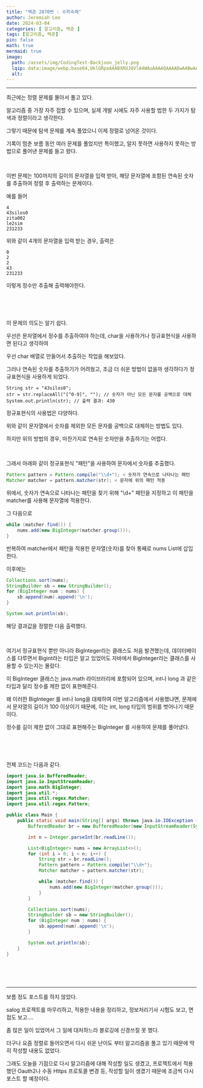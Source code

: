 ```yaml
---
title: "백준 2870번 : 수학숙제"
author: Jeremiah Lee
date: 2024-03-04
categories: [ 알고리즘, 백준 ]
tags: [알고리즘, 백준]
pin: false
math: true
mermaid: true
image: 
  path: /assets/img/CodingTest-Backjoon_jelly.png
  lqip: data:image/webp;base64,UklGRpoAAABXRUJQVlA4WAoAAAAQAAAADwAABwAAQUxQSDIAAAARL0AmbZurmr57yyIiqE8oiG0bejIYEQTgqiDA9vqnsUSI6H+oAERp2HZ65qP/VIAWAFZQOCBCAAAA8AEAnQEqEAAIAAVAfCWkAALp8sF8rgRgAP7o9FDvMCkMde9PK7euH5M1m6VWoDXf2FkP3BqV0ZYbO6NA/VFIAAAA
  alt: 
---
```

***

최근에는 정렬 문제를 몰아서 풀고 있다.

알고리즘 중 가장 자주 접할 수 있으며, 실제 개발 시에도 자주 사용할 법한 두 가지가 탐색과 정렬이라고 생각한다.

그렇기 때문에 탐색 문제를 계속 풀었으니 이제 정렬로 넘어온 것이다.

기록이 멈춘 보름 동안 여러 문제를 풀었지만 특이했고, 알지 못하면 사용하지 못하는 방법으로 풀어낸 문제를 들고 왔다.

<br>

이번 문제는 100까지의 길이의 문자열을 입력 받아, 해당 문자열에 포함된 연속된 숫자를 추출하여 정렬 후 출력하는 문제이다.

예를 들어

```
4
43silos0
zita002
le2sim
231233
```

위와 같이 4개의 문자열을 입력 받는 경우, 출력은

```
0
2
2
43
231233
```

이렇게 정수만 추출해 출력해야한다.

<br>
<br>
<br>

이 문제의 의도는 알기 쉽다.

우선은 문자열에서 정수를 추출하여야 하는데, char을 사용하거나 정규표현식을 사용하면 된다고 생각하여

우선 char 배열로 만들어서 추출하는 작업을 해보았다.

그러나 연속된 숫자를 추출하기가 어려웠고, 조금 더 쉬운 방법이 없을까 생각하다가 정규표현식을 사용하게 되었다.

```
String str = "43silos0";
str = str.replaceAll("[^0-9]", ""); // 숫자가 아닌 모든 문자를 공백으로 대체
System.out.println(str); // 출력 결과: 430

```

정규표현식의 사용법은 다양하다.

위와 같이 문자열에서 숫자를 제외한 모든 문자를 공백으로 대체하는 방법도 있다.

하지만 위의 방법의 경우, 마찬가지로 연속된 숫자만을 추출하기는 어렵다.

<br>

그래서 아래와 같이 정규표현식 "패턴"을 사용하여 문자에서 숫자를 추출했다.

```java
Pattern pattern = Pattern.compile("\\d+"); < 숫자가 연속으로 나타나는 패턴
Matcher matcher = pattern.matcher(str); < 문자에 위의 패턴 적용
```

위에서, 숫자가 연속으로 나타나는 패턴을 찾기 위해 "\\d+" 패턴을 지정하고
이 패턴을 matcher를 사용해 문자열에 적용한다.

그 다음으로

```java
while (matcher.find()) {
    nums.add(new BigInteger(matcher.group()));
}
```

반복하여 matcher에서 패턴을 적용한 문자열(숫자)를 찾아 통째로 nums List에 삽입한다.

이후에는

```java
Collections.sort(nums);
StringBuilder sb = new StringBuilder();
for (BigInteger num : nums) {
    sb.append(num).append('\n');
}

System.out.println(sb);
```

해당 결과값을 정렬한 다음 출력했다.

<br>

여기서 정규표현식 뿐만 아니라 BigInteger라는 클래스도 처음 발견했는데,
데이터베이스를 다루면서 Bigint라는 타입은 알고 있었어도 자바에서 BigInteger라는 클래스를 사용할 수 있는지는 몰랐다.

이 BigInteger 클래스는 java.math 라이브러리에 포함되어 있으며,
int나 long 과 같은 타입과 달리 정수를 제한 없이 표현해준다.

왜 이러한 BigInteger 를 int나 long을 대체하여 이번 알고리즘에서 사용했냐면,
문제에서 문자열의 길이가 100 이상이기 때문에, 이는 int, long 타입의 범위를 벗어나기 때문이다.

정수를 길이 제한 없이 그대로 표현해주는 BigInteger 를 사용하여 문제를 풀어냈다.

<br>
<br>
<br>

전체 코드는 다음과 같다.

```java
import java.io.BufferedReader;
import java.io.InputStreamReader;
import java.math.BigInteger;
import java.util.*;
import java.util.regex.Matcher;
import java.util.regex.Pattern;

public class Main {
    public static void main(String[] args) throws java.io.IOException {
        BufferedReader br = new BufferedReader(new InputStreamReader(System.in));

        int n = Integer.parseInt(br.readLine());

        List<BigInteger> nums = new ArrayList<>();
        for (int i = 0; i < n; i++) {
            String str = br.readLine();
            Pattern pattern = Pattern.compile("\\d+");
            Matcher matcher = pattern.matcher(str);

            while (matcher.find()) {
                nums.add(new BigInteger(matcher.group()));
            }
        }

        Collections.sort(nums);
        StringBuilder sb = new StringBuilder();
        for (BigInteger num : nums) {
            sb.append(num).append('\n');
        }

        System.out.println(sb);
    }
}
```

<br>
<br>
<br>

***

보름 정도 포스트를 하지 않았다.

salog 프로젝트를 마무리하고, 적용한 내용을 정리하고, 정보처리기사 시험도 보고, 면접도 보고....

좀 많은 일이 있었어서 그 일에 대처하느라 블로깅에 신경쓰질 못 했다.

더구나 요즘 정렬로 들어오면서 다시 쉬운 난이도 부터 알고리즘을 풀고 있기 때문에 딱히 작성할 내용도 없었다.

그래도 오늘을 기점으로 다시 알고리즘에 대해 작성할 일도 생겼고,
프로젝트에서 적용했던 Oauth2나 수동 Https 프로토콜 변경 등, 작성할 일이 생겼기 때문에 조금씩 다시 포스트 할 예정이다.
